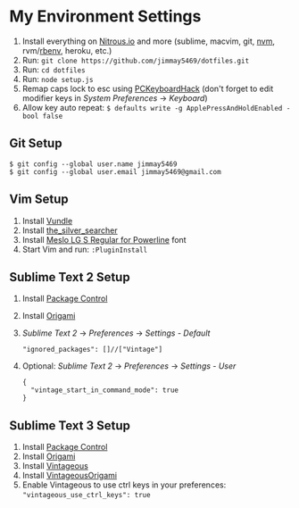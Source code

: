 My Environment Settings
=======================

1. Install everything on [Nitrous.io](http://help.nitrous.io/box-interpreters-and-tools/) and more (sublime, macvim, git, [nvm](https://github.com/creationix/nvm), rvm/[rbenv](https://github.com/sstephenson/rbenv), heroku, etc.)
2. Run: `git clone https://github.com/jimmay5469/dotfiles.git`
3. Run: `cd dotfiles`
4. Run: `node setup.js`
5. Remap caps lock to esc using [PCKeyboardHack](https://pqrs.org/macosx/keyremap4macbook/pckeyboardhack.html.en) (don't forget to edit modifier keys in _System Preferences_ -> _Keyboard_)
6. Allow key auto repeat: `$ defaults write -g ApplePressAndHoldEnabled -bool false`
 
Git Setup
---------
```
$ git config --global user.name jimmay5469
$ git config --global user.email jimmay5469@gmail.com
```

Vim Setup
---------
1. Install [Vundle](https://github.com/gmarik/Vundle.vim)
2. Install [the_silver_searcher](https://github.com/ggreer/the_silver_searcher)
3. Install [Meslo LG S Regular for Powerline](https://github.com/Lokaltog/powerline-fonts/blob/master/Meslo/Meslo%20LG%20S%20Regular%20for%20Powerline.otf) font
4. Start Vim and run: `:PluginInstall`

Sublime Text 2 Setup
--------------------
1. Install [Package Control](https://sublime.wbond.net/installation)
2. Install [Origami](https://github.com/SublimeText/Origami)
3. _Sublime Text 2_ -> _Preferences_ -> _Settings - Default_
   
   `"ignored_packages": []//["Vintage"]`

4. Optional: _Sublime Text 2_ -> _Preferences_ -> _Settings - User_
   
   ```
   {
     "vintage_start_in_command_mode": true
   }
   ```

Sublime Text 3 Setup
--------------------
1. Install [Package Control](https://sublime.wbond.net/installation)
2. Install [Origami](https://github.com/SublimeText/Origami)
3. Install [Vintageous](https://sublime.wbond.net/packages/Vintageous)
4. Install [VintageousOrigami](https://sublime.wbond.net/packages/VintageousOrigami)
5. Enable Vintageous to use ctrl keys in your preferences: `"vintageous_use_ctrl_keys": true`
